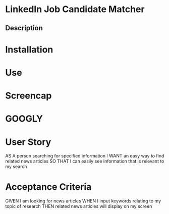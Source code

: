 # LinkedIn Job Candidate Matcher
## Description

# Installation

# Use

# Screencap



# GOOGLY

# User Story 
 AS A person searching for specified information
 I WANT an easy way to find related news articles
 SO THAT I can easily see information that is relevant to my search

 # Acceptance Criteria 
 GIVEN I am looking for news articles
 WHEN I input keywords relating to my topic of research
 THEN related news articles will display on my screen
